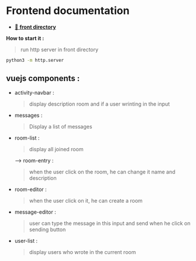 # Frontend documentation

  - [📂 **front directory**]("front")
  
  **How to start it :**

  > run http server in front directory

  ```bash
  python3 -m http.server
  ```

## vuejs components :

- activity-navbar :
  > display description room and if a user wrinting in the input

- messages :
  > Display a list of messages

- room-list :
  > display all joined room

   
   --> room-entry :
    > when the user click on the room, he can change it name and description

- room-editor : 
  > when the user click on it, he can create a room

- message-editor :
  > user can type the message in this input and send when he click on sending button 

- user-list :
   > display users who wrote in the current room